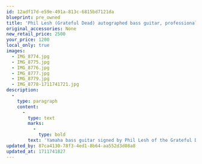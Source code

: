 ```yaml
---
id: 12adf17d-e59e-491a-813c-6815bd7121da
blueprint: pre_owned
title: 'Phil Lesh (Grateful Dead) autographed bass guitar, professionally mounted and framed'
original_accessories: None
new_retail_price: 2500
your_price: 1200
local_only: true
images:
  - IMG_8774.jpg
  - IMG_8775.jpg
  - IMG_8776.jpg
  - IMG_8777.jpg
  - IMG_8779.jpg
  - IMG_8778-1711741721.jpg
description:
  -
    type: paragraph
    content:
      -
        type: text
        marks:
          -
            type: bold
        text: 'Yamaha bass guitar signed by Phil Lesh of the Grateful Dead. Professionally mounted and framed with profile picture and Dead stickers.'
updated_by: 87ca4130-78f3-4ed1-8b64-aa552d3d08a8
updated_at: 1711741827
---
```

